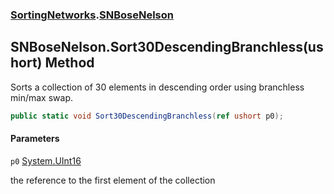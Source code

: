 ### [SortingNetworks](SortingNetworks.md 'SortingNetworks').[SNBoseNelson](SortingNetworks.SNBoseNelson.md 'SortingNetworks.SNBoseNelson')

## SNBoseNelson.Sort30DescendingBranchless(ushort) Method

Sorts a collection of 30 elements in descending order using branchless min/max swap.

```csharp
public static void Sort30DescendingBranchless(ref ushort p0);
```
#### Parameters

<a name='SortingNetworks.SNBoseNelson.Sort30DescendingBranchless(ushort).p0'></a>

`p0` [System.UInt16](https://docs.microsoft.com/en-us/dotnet/api/System.UInt16 'System.UInt16')

the reference to the first element of the collection